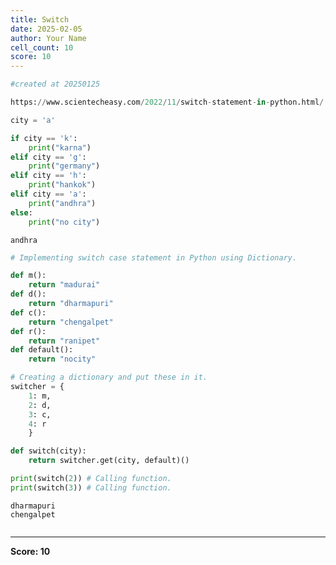 ```yaml
---
title: Switch
date: 2025-02-05
author: Your Name
cell_count: 10
score: 10
---
```


```python
#created at 20250125
```


```python
https://www.scientecheasy.com/2022/11/switch-statement-in-python.html/
```


```python
city = 'a'
```


```python
if city == 'k':
    print("karna")
elif city == 'g':
    print("germany")
elif city == 'h':
    print("hankok")
elif city == 'a':
    print("andhra")
else:
    print("no city")
```

    andhra



```python
# Implementing switch case statement in Python using Dictionary.
```


```python
def m():
    return "madurai"
def d():
    return "dharmapuri"
def c():
    return "chengalpet"
def r():
    return "ranipet"
def default():
    return "nocity"
```


```python
# Creating a dictionary and put these in it.
switcher = {
    1: m,
    2: d,
    3: c,
    4: r
    }
```


```python
def switch(city):
    return switcher.get(city, default)()
```


```python
print(switch(2)) # Calling function.
print(switch(3)) # Calling function.
```

    dharmapuri
    chengalpet



```python

```


---
**Score: 10**